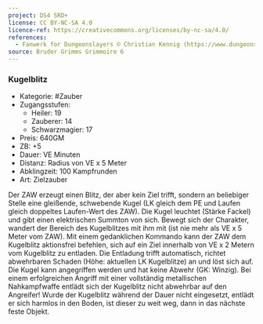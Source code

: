 ```yaml
---
project: DS4 SRD+
license: CC BY-NC-SA 4.0
licence-ref: https://creativecommons.org/licenses/by-nc-sa/4.0/
references: 
  - Fanwerk for Dungeonslayers © Christian Kennig (https://www.dungeonslayers.net/)
source: Bruder Grimms Grimmoire 6
---
```


### Kugelblitz

- Kategorie: #Zauber
- Zugangsstufen:
  - Heiler: 19
  - Zauberer: 14
  - Schwarzmagier: 17
- Preis: 640GM
- ZB: +5
- Dauer: VE Minuten
- Distanz: Radius von VE x 5 Meter
- Abklingzeit: 100 Kampfrunden
- Art: Zielzauber

Der ZAW erzeugt einen Blitz, der aber kein Ziel trifft, sondern an beliebiger Stelle eine gleißende, schwebende Kugel (LK gleich dem PE und Laufen gleich doppeltes Laufen-Wert des ZAW). Die Kugel leuchtet (Stärke Fackel) und gibt einen elektrischen Summton von sich. Bewegt sich der Charakter, wandert der Bereich des Kugelblitzes mit ihm mit (ist nie mehr als VE x 5 Meter vom ZAW). Mit einem gedanklichen Kommando kann der ZAW dem Kugelblitz aktionsfrei befehlen, sich auf ein Ziel innerhalb von VE x 2 Metern vom Kugelblitz zu entladen. Die Entladung trifft automatisch, richtet abwehrbaren Schaden (Höhe: aktuellen LK Kugelblitze) an und löst sich auf. Die Kugel kann angegriffen werden und hat keine Abwehr (GK: Winzig). Bei einem erfolgreichen Angriff mit einer vollständig metallischen Nahkampfwaffe entlädt sich der Kugelblitz nicht abwehrbar auf den Angreifer! Wurde der Kugelblitz während der Dauer nicht eingesetzt, entlädt er sich harmlos in den Boden, ist dieser zu weit weg, dann in das nächste feste Objekt.

